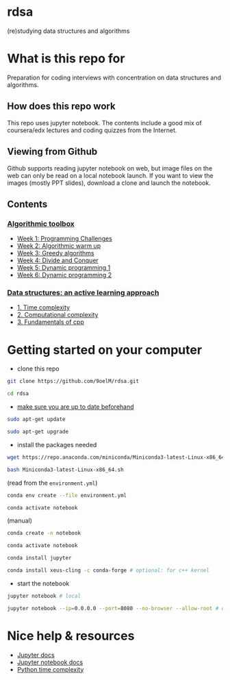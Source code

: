 # rdsa
(re)studying data structures and algorithms

# What is this repo for
Preparation for coding interviews with concentration on data structures and algorithms.

## How does this repo work
This repo uses jupyter notebook. The contents include a good mix of coursera/edx lectures and coding quizzes from the Internet.

## Viewing from Github
Github supports reading jupyter notebook on web, but image files on the web can only be read on a local notebook launch. 
If you want to view the images (mostly PPT slides), download a clone and launch the notebook.

## Contents 
### [Algorithmic toolbox](https://www.coursera.org/learn/algorithmic-toolbox?specialization=data-structures-algorithms)
* [Week 1: Programming Challenges](https://github.com/9oelM/rdsa/tree/master/1-algorithmic-toolbox/week-1-programming-challenges)
* [Week 2: Algorithmic warm up](https://github.com/9oelM/rdsa/tree/master/1-algorithmic-toolbox/week-2-algorithmic-warm-up)
* [Week 3: Greedy algorithms](https://github.com/9oelM/rdsa/tree/master/1-algorithmic-toolbox/week-3-greedy-algorithms)
* [Week 4: Divide and Conquer](https://github.com/9oelM/rdsa/tree/master/1-algorithmic-toolbox/week-4-divide-and-conquer)
* [Week 5: Dynamic programming 1](https://github.com/9oelM/rdsa/tree/master/1-algorithmic-toolbox/week-5-dynamic-programming-1)
* [Week 6: Dynamic programming 2](https://github.com/9oelM/rdsa/tree/master/1-algorithmic-toolbox/week-6-dynamic-programming-2)

### [Data structures: an active learning approach](https://stepik.org/course/579/syllabus)
* [1. Time complexity](https://github.com/9oelM/rdsa/blob/master/2-Data-Structures-An-Active-Learning-Approach/1-time-complexity.ipynb)
* [2. Computational complexity](https://github.com/9oelM/rdsa/blob/master/2-Data-Structures-An-Active-Learning-Approach/2-computational-complexity.ipynb)
* [3. Fundamentals of cpp](https://github.com/9oelM/rdsa/blob/master/2-Data-Structures-An-Active-Learning-Approach/3-fundamentals-of-cpp.ipynb)

# Getting started on your computer
* clone this repo
```bash
git clone https://github.com/9oelM/rdsa.git

cd rdsa
```

* [make sure you are up to date beforehand](https://askubuntu.com/questions/94102/what-is-the-difference-between-apt-get-update-and-upgrade)
```bash
sudo apt-get update 

sudo apt-get upgrade 
```

* install the packages needed
```bash
wget https://repo.anaconda.com/miniconda/Miniconda3-latest-Linux-x86_64.sh

bash Miniconda3-latest-Linux-x86_64.sh
```

(read from the `environment.yml`)
```bash
conda env create --file environment.yml  

conda activate notebook
```

(manual)
```bash
conda create -n notebook

conda activate notebook

conda install jupyter

conda install xeus-cling -c conda-forge # optional: for c++ kernel
```

* start the notebook
```bash
jupyter notebook # local

jupyter notebook --ip=0.0.0.0 --port=8080 --no-browser --allow-root # on cloud
```

# Nice help & resources
* [Jupyter docs](https://jupyter.readthedocs.io/en/latest/index.html#)
* [Jupyter notebook docs](https://jupyter-notebook.readthedocs.io/en/latest/index.html)
* [Python time complexity](https://wiki.python.org/moin/TimeComplexity)